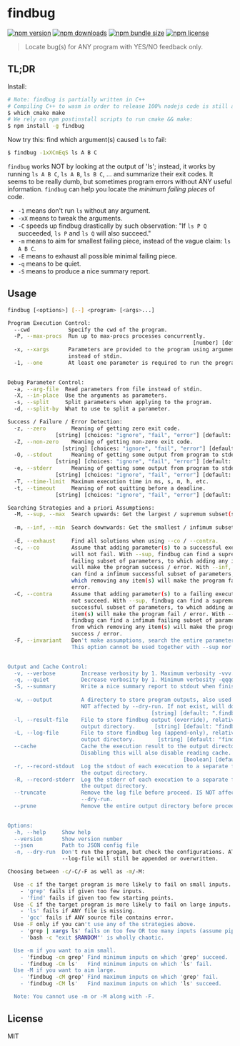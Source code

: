 # findbug

[![npm version](https://img.shields.io/npm/v/findbug.svg?style=flat)](https://www.npmjs.com/package/findbug)
[![npm downloads](https://img.shields.io/npm/dt/findbug.svg?style=flat)](https://www.npmjs.com/package/findbug)
[![npm bundle size](https://img.shields.io/bundlephobia/min/findbug.svg?style=flat)](https://www.npmjs.com/package/findbug)
[![npm license](https://img.shields.io/npm/l/findbug)](https://www.npmjs.com/package/findbug)

> Locate bug(s) for ANY program with YES/NO feedback only.

## TL;DR

Install:
```bash
# Note: findbug is partially written in C++
# Compiling C++ to wasm in order to release 100% nodejs code is still a TODO
$ which cmake make
# We rely on npm postinstall scripts to run cmake && make:
$ npm install -g findbug
```

Now try this: find which argument(s) caused `ls` to fail:
```bash
$ findbug -1xXCmEqS ls A B C
```

`findbug` works NOT by looking at the output of 'ls';
instead, it works by running `ls A B C`, `ls A B`, `ls B C`, ... and summarize their exit codes.
It seems to be really dumb, but sometimes program errors without ANY useful information.
`findbug` can help you locate the *minimum failing pieces* of code.

- `-1` means don't run `ls` without any argument.
- `-xX` means to tweak the arguments.
- `-C` speeds up findbug drastically by such observation: "If `ls P Q` succeeded, `ls P` and `ls Q` will also succeed."
- `-m` means to aim for smallest failing piece, instead of the vague claim: `ls A B C`.
- `-E` means to exhaust all possible minimal failing piece.
- `-q` means to be quiet.
- `-S` means to produce a nice summary report.

## Usage

```bash
findbug [<options>] [--] <program> [<args>...]

Program Execution Control:
  --cwd            Specify the cwd of the program.                      [string]
  -P, --max-procs  Run up to max-procs processes concurrently.
                                                          [number] [default: 16]
  -x, --xargs      Parameters are provided to the program using arguments
                   instead of stdin.                                   [boolean]
  -1, --one        At least one parameter is required to run the program.
                                                                       [boolean]

Debug Parameter Control:
  -a, --arg-file  Read parameters from file instead of stdin.           [string]
  -X, --in-place  Use the arguments as parameters.                     [boolean]
  -s, --split     Split parameters when applying to the program.       [boolean]
  -d, --split-by  What to use to split a parameter.                     [string]

Success / Failure / Error Detection:
  -z, --zero        Meaning of getting zero exit code.
               [string] [choices: "ignore", "fail", "error"] [default: "ignore"]
  -Z, --non-zero    Meaning of getting non-zero exit code.
                 [string] [choices: "ignore", "fail", "error"] [default: "fail"]
  -O, --stdout      Meaning of getting some output from program to stderr.
               [string] [choices: "ignore", "fail", "error"] [default: "ignore"]
  -e, --stderr      Meaning of getting some output from program to stderr.
               [string] [choices: "ignore", "fail", "error"] [default: "ignore"]
  -T, --time-limit  Maximum execution time in ms, s, m, h, etc.         [string]
  -t, --timeout     Meaning of not quitting before a deadline.
               [string] [choices: "ignore", "fail", "error"] [default: "ignore"]

Searching Strategies and a priori Assumptions:
  -M, --sup, --max  Search upwards: Get the largest / supremum subset(s).
                                                                       [boolean]
  -m, --inf, --min  Search downwards: Get the smallest / infimum subset(s).
                                                                       [boolean]
  -E, --exhaust     Find all solutions when using --co / --contra.     [boolean]
  -c, --co          Assume that adding parameter(s) to a successful execution
                    will not fail. With --sup, findbug can find a supremum
                    failing subset of parameters, to which adding any item(s)
                    will make the program success / error. With --inf, findbug
                    can find a infimum successful subset of parameters, from
                    which removing any item(s) will make the program fail /
                    error.                                             [boolean]
  -C, --contra      Assume that adding parameter(s) to a failing execution will
                    not succeed. With --sup, findbug can find a supremum
                    successful subset of parameters, to which adding any
                    item(s) will make the program fail / error. With --inf,
                    findbug can find a infimum failing subset of parameters,
                    from which removing any item(s) will make the program
                    success / error.                                   [boolean]
  -F, --invariant   Don't make assumptions, search the entire parameter space.
                    This option cannot be used together with --sup nor --inf.
                                                                       [boolean]

Output and Cache Control:
  -v, --verbose        Increase verbosity by 1. Maximum verbosity -vvv.  [count]
  -q, --quiet          Decrease verbosity by 1. Minimum verbosity -qqqq. [count]
  -S, --summary        Write a nice summary report to stdout when finish.
                                                                       [boolean]
  -w, --output         A directory to store program outputs, also used as cache.
                       NOT affected by --dry-run. If not exist, will do mkdir -p
                                             [string] [default: ".findbug-work"]
  -l, --result-file    File to store findbug output (override), relative to the
                       output directory.      [string] [default: "findbug.json"]
  -L, --log-file       File to store findbug log (append-only), relative to the
                       output directory.       [string] [default: "findbug.log"]
  --cache              Cache the execution result to the output directory.
                       Disabling this will also disable reading cache.
                                                       [boolean] [default: true]
  -r, --record-stdout  Log the stdout of each execution to a separate file in
                       the output directory.                           [boolean]
  -R, --record-stderr  Log the stderr of each execution to a separate file in
                       the output directory.                           [boolean]
  --truncate           Remove the log file before proceed. IS NOT affected by
                       --dry-run.                                      [boolean]
  --prune              Remove the entire output directory before proceed.
                                                                       [boolean]

Options:
  -h, --help     Show help                                             [boolean]
  --version      Show version number                                   [boolean]
  --json         Path to JSON config file
  -n, --dry-run  Don't run the progam, but check the configurations. ATTENTION:
                 --log-file will still be appended or overwritten.     [boolean]

Choosing between -c/-C/-F as well as -m/-M:

  Use -c if the target program is more likely to fail on small inputs.
    - 'grep' fails if given too few inputs.
    - 'find' fails if given too few starting points.
  Use -C if the target program is more likely to fail on large inputs.
    - 'ls' fails if ANY file is missing.
    - 'gcc' fails if ANY source file contains error.
  Use -F only if you can't use any of the strategies above.
    - 'grep | xargs ls' fails on too few OR too many inputs (assume pipefail).
    - 'bash -c "exit $RANDOM"' is wholly chaotic.

  Use -m if you want to aim small.
    - 'findbug -cm grep' Find minimum inputs on which 'grep' succeed.
    - 'findbug -Cm ls'   Find minimum inputs on which 'ls' fail.
  Use -M if you want to aim large.
    - 'findbug -cM grep' Find maximum inputs on which 'grep' fail.
    - 'findbug -CM ls'   Find maximum inputs on which 'ls' succeed.

  Note: You cannot use -m or -M along with -F.
```

## License

MIT
